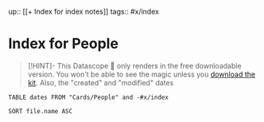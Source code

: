 up:: [[+ Index for index notes]]
tags:: #x/index

# Index for People

> [!HINT]- This Datascope 🔬 only renders in the free downloadable version.
> You won't be able to see the magic unless you [download the kit](https://www.linkingyourthinking.com/download-lyt-kit).
> Also, the "created" and "modified" dates

``` dataview
TABLE dates FROM "Cards/People" and -#x/index

SORT file.name ASC

```